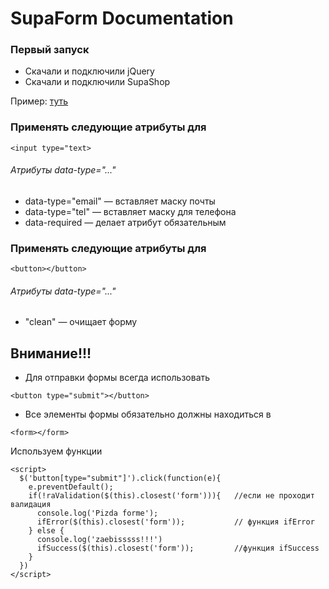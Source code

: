 # SupaForm Documentation

### Первый запуск
* Скачали и подключили jQuery
* Скачали и подключили SupaShop

Пример: [туть](https://rybakooov.github.io/supaForm/index.html)

### Применять следующие атрибуты для 
```
<input type="text>
```
###### Атрибуты data-type="..."
* data-type="email" — вставляет  маску почты
* data-type="tel" — вставляет маску для телефона
* data-required — делает атрибут обязательным

### Применять следующие атрибуты для
```
<button></button>
```
###### Атрибуты data-type="..."
* "clean" — очищает форму

## Внимание!!!
* Для отправки формы всегда использовать 
```
<button type="submit"></button>
```
* Все элементы формы обязательно должны находиться в 
```
<form></form>
```

Используем функции
```
<script>
  $('button[type="submit"]').click(function(e){
    e.preventDefault();
    if(!raValidation($(this).closest('form'))){   //если не проходит валидация
      console.log('Pizda forme');
      ifError($(this).closest('form'));           // функция ifError
    } else {
      console.log('zaebisssss!!!')
      ifSuccess($(this).closest('form'));         //функция ifSuccess
    }
  })
</script>
```